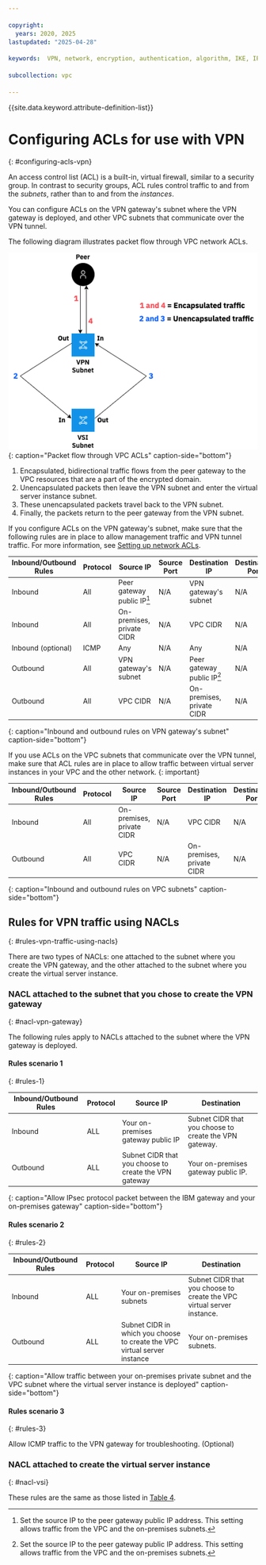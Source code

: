 ```yaml
---

copyright:
  years: 2020, 2025
lastupdated: "2025-04-28"

keywords:  VPN, network, encryption, authentication, algorithm, IKE, IPsec, policies, gateway

subcollection: vpc

---
```


{{site.data.keyword.attribute-definition-list}}

# Configuring ACLs for use with VPN
{: #configuring-acls-vpn}

An access control list (ACL) is a built-in, virtual firewall, similar to a security group. In contrast to security groups, ACL rules control traffic to and from the _subnets_, rather than to and from the _instances_.

You can configure ACLs on the VPN gateway's subnet where the VPN gateway is deployed, and other VPC subnets that communicate over the VPN tunnel.

The following diagram illustrates packet flow through VPC network ACLs.

   ![Packet flow through VPC ACLs](images/vpc-traffic-flow.png){: caption="Packet flow through VPC ACLs" caption-side="bottom"}

1. Encapsulated, bidirectional traffic flows from the peer gateway to the VPC resources that are a part of the encrypted domain.
1. Unencapsulated packets then leave the VPN subnet and enter the virtual server instance subnet.
1. These unencapsulated packets travel back to the VPN subnet.
1. Finally, the packets return to the peer gateway from the VPN subnet.

If you configure ACLs on the VPN gateway's subnet, make sure that the following rules are in place to allow management traffic and VPN tunnel traffic. For more information, see [Setting up network ACLs](/docs/vpc?topic=vpc-using-acls).

| Inbound/Outbound Rules | Protocol | Source IP | Source Port | Destination IP | Destination Port |
|--------------|------|------|------|------|------------------|
| Inbound | All | Peer gateway public IP[^IP] | N/A | VPN gateway's subnet | N/A
| Inbound | All | On-premises, private CIDR | N/A | VPC CIDR | N/A
| Inbound (optional) | ICMP | Any | N/A | Any | N/A
| Outbound | All  | VPN gateway's subnet | N/A | Peer gateway public IP[^IP2] | N/A
| Outbound | All  | VPC CIDR | N/A | On-premises, private CIDR | N/A
{: caption="Inbound and outbound rules on VPN gateway's subnet" caption-side="bottom"}

If you use ACLs on the VPC subnets that communicate over the VPN tunnel, make sure that ACL rules are in place to allow traffic between virtual server instances in your VPC and the other network.
{: important}

| Inbound/Outbound Rules | Protocol | Source IP | Source Port | Destination IP | Destination Port |
|--------------|------|------|------|------|------------------|
| Inbound | All | On-premises, private CIDR | N/A | VPC CIDR | N/A
| Outbound | All | VPC CIDR | N/A | On-premises, private CIDR | N/A
{: caption="Inbound and outbound rules on VPC subnets" caption-side="bottom"}

[^IP]: Set the source IP to the peer gateway public IP address. This setting allows traffic from the VPC and the on-premises subnets.

[^IP2]: Set the source IP to the peer gateway public IP address. This setting allows traffic from the VPC and the on-premises subnets.

## Rules for VPN traffic using NACLs
{: #rules-vpn-traffic-using-nacls}

There are two types of NACLs: one attached to the subnet where you create the VPN gateway, and the other attached to the subnet where you create the virtual server instance.

### NACL attached to the subnet that you chose to create the VPN gateway
{: #nacl-vpn-gateway}

The following rules apply to NACLs attached to the subnet where the VPN gateway is deployed.

#### Rules scenario 1
{: #rules-1}

Inbound/Outbound Rules|Protocol| Source IP| Destination|
|---------------------|--------|----------|------------|
|Inbound |ALL |Your on-premises gateway public IP|Subnet CIDR that you choose to create the VPN gateway.|
|Outbound |ALL |Subnet CIDR that you choose to create the VPN gateway|Your on-premises gateway public IP.|
{: caption="Allow IPsec protocol packet between the IBM gateway and your on-premises gateway" caption-side="bottom"}

#### Rules scenario 2
{: #rules-2}

Inbound/Outbound Rules|Protocol| Source IP| Destination|
|---------------------|--------|----------|------------|
|Inbound |ALL |Your on-premises subnets|Subnet CIDR that you choose to create the VPC virtual server instance.|
|Outbound |ALL |Subnet CIDR in which you choose to create the VPC virtual server instance|Your on-premises subnets.|
{: caption="Allow traffic between your on-premises private subnet and the VPC subnet where the virtual server instance is deployed" caption-side="bottom"}

#### Rules scenario 3
{: #rules-3}

Allow ICMP traffic to the VPN gateway for troubleshooting. (Optional)

### NACL attached to create the virtual server instance
{: #nacl-vsi}

These rules are the same as those listed in [Table 4](#rules-2).
